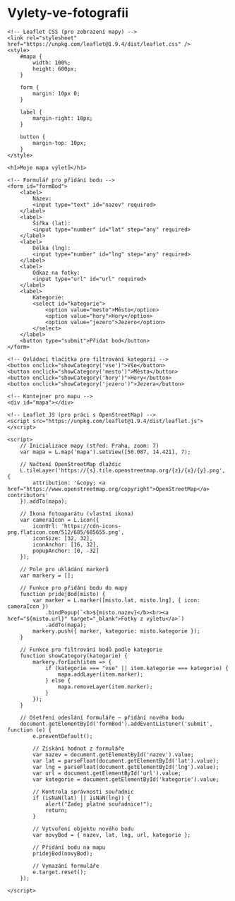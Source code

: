 # Vylety-ve-fotografii
<!DOCTYPE html>
<html lang="cs">

<head>
    <meta charset="UTF-8">
    <title>Mapa výletů - OpenStreetMap</title>

    <!-- Leaflet CSS (pro zobrazení mapy) -->
    <link rel="stylesheet" href="https://unpkg.com/leaflet@1.9.4/dist/leaflet.css" />
    <style>
        #mapa {
            width: 100%;
            height: 600px;
        }

        form {
            margin: 10px 0;
        }

        label {
            margin-right: 10px;
        }

        button {
            margin-top: 10px;
        }
    </style>
</head>

<body>

    <h1>Moje mapa výletů</h1>

    <!-- Formulář pro přidání bodu -->
    <form id="formBod">
        <label>
            Název:
            <input type="text" id="nazev" required>
        </label>
        <label>
            Šířka (lat):
            <input type="number" id="lat" step="any" required>
        </label>
        <label>
            Délka (lng):
            <input type="number" id="lng" step="any" required>
        </label>
        <label>
            Odkaz na fotky:
            <input type="url" id="url" required>
        </label>
        <label>
            Kategorie:
            <select id="kategorie">
                <option value="mesto">Město</option>
                <option value="hory">Hory</option>
                <option value="jezero">Jezero</option>
            </select>
        </label>
        <button type="submit">Přidat bod</button>
    </form>

    <!-- Ovládací tlačítka pro filtrování kategorií -->
    <button onclick="showCategory('vse')">Vše</button>
    <button onclick="showCategory('mesto')">Města</button>
    <button onclick="showCategory('hory')">Hory</button>
    <button onclick="showCategory('jezero')">Jezera</button>

    <!-- Kontejner pro mapu -->
    <div id="mapa"></div>

    <!-- Leaflet JS (pro práci s OpenStreetMap) -->
    <script src="https://unpkg.com/leaflet@1.9.4/dist/leaflet.js"></script>

    <script>
        // Inicializace mapy (střed: Praha, zoom: 7)
        var mapa = L.map('mapa').setView([50.087, 14.421], 7);

        // Načtení OpenStreetMap dlaždic
        L.tileLayer('https://{s}.tile.openstreetmap.org/{z}/{x}/{y}.png', {
            attribution: '&copy; <a href="https://www.openstreetmap.org/copyright">OpenStreetMap</a> contributors'
        }).addTo(mapa);

        // Ikona fotoaparátu (vlastní ikona)
        var cameraIcon = L.icon({
            iconUrl: 'https://cdn-icons-png.flaticon.com/512/685/685655.png',
            iconSize: [32, 32],
            iconAnchor: [16, 32],
            popupAnchor: [0, -32]
        });

        // Pole pro ukládání markerů
        var markery = [];

        // Funkce pro přidání bodu do mapy
        function pridejBod(misto) {
            var marker = L.marker([misto.lat, misto.lng], { icon: cameraIcon })
                .bindPopup(`<b>${misto.nazev}</b><br><a href="${misto.url}" target="_blank">Fotky z výletu</a>`)
                .addTo(mapa);
            markery.push({ marker, kategorie: misto.kategorie });
        }

        // Funkce pro filtrování bodů podle kategorie
        function showCategory(kategorie) {
            markery.forEach(item => {
                if (kategorie === "vse" || item.kategorie === kategorie) {
                    mapa.addLayer(item.marker);
                } else {
                    mapa.removeLayer(item.marker);
                }
            });
        }

        // Ošetření odeslání formuláře – přidání nového bodu
        document.getElementById('formBod').addEventListener('submit', function (e) {
            e.preventDefault();

            // Získání hodnot z formuláře
            var nazev = document.getElementById('nazev').value;
            var lat = parseFloat(document.getElementById('lat').value);
            var lng = parseFloat(document.getElementById('lng').value);
            var url = document.getElementById('url').value;
            var kategorie = document.getElementById('kategorie').value;

            // Kontrola správnosti souřadnic
            if (isNaN(lat) || isNaN(lng)) {
                alert("Zadej platné souřadnice!");
                return;
            }

            // Vytvoření objektu nového bodu
            var novyBod = { nazev, lat, lng, url, kategorie };

            // Přidání bodu na mapu
            pridejBod(novyBod);

            // Vymazání formuláře
            e.target.reset();
        });

    </script>

</body>

</html>
